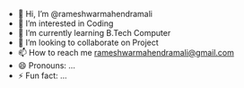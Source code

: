 - 👋 Hi, I’m @rameshwarmahendramali
- 👀 I’m interested in Coding
- 🌱 I’m currently learning B.Tech Computer
- 💞️ I’m looking to collaborate on Project
- 📫 How to reach me rameshwarmahendramali@gmail.com
- 😄 Pronouns: ...
- ⚡ Fun fact: ...

<!---
rameshwarmahendramali/rameshwarmahendramali is a ✨ special ✨ repository because its `README.md` (this file) appears on your GitHub profile.
You can click the Preview link to take a look at your changes.
--->
